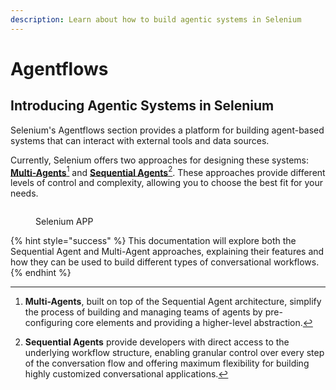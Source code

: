 ```yaml
---
description: Learn about how to build agentic systems in Selenium
---
```


# Agentflows

## Introducing Agentic Systems in Selenium

Selenium's Agentflows section provides a platform for building agent-based systems that can interact with external tools and data sources.

Currently, Selenium offers two approaches for designing these systems: [**Multi-Agents**](#user-content-fn-1)[^1] and [**Sequential Agents**](#user-content-fn-2)[^2]. These approaches provide different levels of control and complexity, allowing you to choose the best fit for your needs.

<figure><img src="../../.gitbook/assets/agentflow.png" alt=""><figcaption><p>Selenium APP</p></figcaption></figure>

{% hint style="success" %}
This documentation will explore both the Sequential Agent and Multi-Agent approaches, explaining their features and how they can be used to build different types of conversational workflows.
{% endhint %}

[^1]: **Multi-Agents**, built on top of the Sequential Agent architecture, simplify the process of building and managing teams of agents by pre-configuring core elements and providing a higher-level abstraction.

[^2]: **Sequential Agents** provide developers with direct access to the underlying workflow structure, enabling granular control over every step of the conversation flow and offering maximum flexibility for building highly customized conversational applications.
